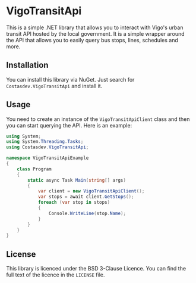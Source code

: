 ﻿# VigoTransitApi

This is a simple .NET library that allows you to interact with Vigo's urban transit API hosted
by the local government. It is a simple wrapper around the API that allows you to easily query
bus stops, lines, schedules and more.

## Installation

You can install this library via NuGet. Just search for `Costasdev.VigoTransitApi` and install it.

## Usage

You need to create an instance of the `VigoTransitApiClient` class and then you can start querying
the API. Here is an example:

```csharp
using System;
using System.Threading.Tasks;
using Costasdev.VigoTransitApi;

namespace VigoTransitApiExample
{
    class Program
    {
        static async Task Main(string[] args)
        {
            var client = new VigoTransitApiClient();
            var stops = await client.GetStops();
            foreach (var stop in stops)
            {
                Console.WriteLine(stop.Name);
            }
        }
    }
}
```

## License

This library is licenced under the BSD 3-Clause Licence. You can find the full text of the licence
in the `LICENSE` file.